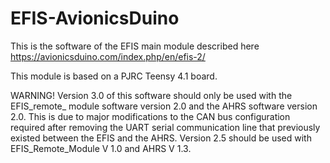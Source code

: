 # EFIS-AvionicsDuino
This is the software of the EFIS main module described here https://avionicsduino.com/index.php/en/efis-2/

This module is based on a PJRC Teensy 4.1 board.

WARNING!
Version 3.0 of this software should only be used with the EFIS_remote_ module software version 2.0 and the AHRS software version 2.0. This is due to major modifications to the CAN bus configuration required after removing the UART serial communication line that previously existed between the EFIS and the AHRS. Version 2.5 should be used with EFIS_Remote_Module V 1.0 and AHRS V 1.3.
